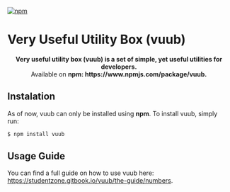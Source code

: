 [![npm](https://img.shields.io/npm/v/vuub?style=flat-square&color=blue)](https://www.npmjs.com/package/vuub)

# Very Useful Utility Box (vuub)

<p align="center">
    <b>
        Very useful utility box (vuub) is a set of simple, yet useful utilities for developers. 
    </b><br>
    Available on <b> npm: https://www.npmjs.com/package/vuub. </b>
</p>

## Instalation

As of now, vuub can only be installed using <b>npm</b>. To install vuub, simply run:

```bash
$ npm install vuub
```

## Usage Guide

You can find a full guide on how to use vuub here: https://studentzone.gitbook.io/vuub/the-guide/numbers.
